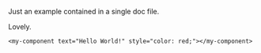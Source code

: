 
Just an example contained in a single doc file.

Lovely.

    <my-component text="Hello World!" style="color: red;"></my-component>
